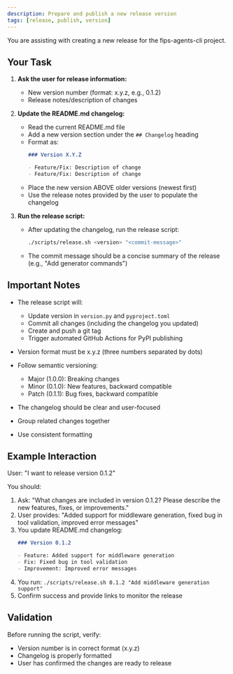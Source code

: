 ```yaml
---
description: Prepare and publish a new release version
tags: [release, publish, version]
---
```


You are assisting with creating a new release for the fips-agents-cli project.

## Your Task

1. **Ask the user for release information:**
   - New version number (format: x.y.z, e.g., 0.1.2)
   - Release notes/description of changes

2. **Update the README.md changelog:**
   - Read the current README.md file
   - Add a new version section under the `## Changelog` heading
   - Format as:
     ```markdown
     ### Version X.Y.Z

     - Feature/Fix: Description of change
     - Feature/Fix: Description of change
     ```
   - Place the new version ABOVE older versions (newest first)
   - Use the release notes provided by the user to populate the changelog

3. **Run the release script:**
   - After updating the changelog, run the release script:
     ```bash
     ./scripts/release.sh <version> "<commit-message>"
     ```
   - The commit message should be a concise summary of the release (e.g., "Add generator commands")

## Important Notes

- The release script will:
  - Update version in `version.py` and `pyproject.toml`
  - Commit all changes (including the changelog you updated)
  - Create and push a git tag
  - Trigger automated GitHub Actions for PyPI publishing

- Version format must be x.y.z (three numbers separated by dots)
- Follow semantic versioning:
  - Major (1.0.0): Breaking changes
  - Minor (0.1.0): New features, backward compatible
  - Patch (0.1.1): Bug fixes, backward compatible

- The changelog should be clear and user-focused
- Group related changes together
- Use consistent formatting

## Example Interaction

User: "I want to release version 0.1.2"

You should:
1. Ask: "What changes are included in version 0.1.2? Please describe the new features, fixes, or improvements."
2. User provides: "Added support for middleware generation, fixed bug in tool validation, improved error messages"
3. You update README.md changelog:
   ```markdown
   ### Version 0.1.2

   - Feature: Added support for middleware generation
   - Fix: Fixed bug in tool validation
   - Improvement: Improved error messages
   ```
4. You run: `./scripts/release.sh 0.1.2 "Add middleware generation support"`
5. Confirm success and provide links to monitor the release

## Validation

Before running the script, verify:
- Version number is in correct format (x.y.z)
- Changelog is properly formatted
- User has confirmed the changes are ready to release
